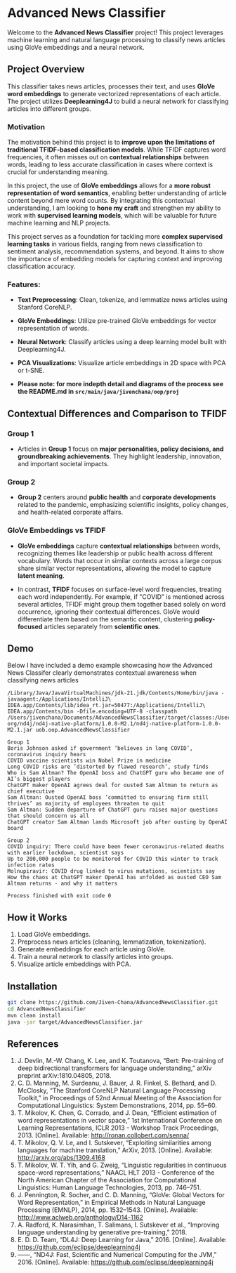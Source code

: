 # Advanced News Classifier

Welcome to the **Advanced News Classifier** project! This project leverages machine learning and natural language processing to classify news articles using GloVe embeddings and a neural network.

## Project Overview

This classifier takes news articles, processes their text, and uses **GloVe word embeddings** to generate vectorized representations of each article. The project utilizes **Deeplearning4J** to build a neural network for classifying articles into different groups.

### Motivation

The motivation behind this project is to **improve upon the limitations of traditional TFIDF-based classification models**. While TFIDF captures word frequencies, it often misses out on **contextual relationships** between words, leading to less accurate classification in cases where context is crucial for understanding meaning. 

In this project, the use of **GloVe embeddings** allows for a **more robust representation of word semantics**, enabling better understanding of article content beyond mere word counts. By integrating this contextual understanding, I am looking to **hone my craft** and strengthen my ability to work with **supervised learning models**, which will be valuable for future machine learning and NLP projects. 

This project serves as a foundation for tackling more **complex supervised learning tasks** in various fields, ranging from news classification to sentiment analysis, recommendation systems, and beyond. It aims to show the importance of embedding models for capturing context and improving classification accuracy.


### Features:
- **Text Preprocessing**: Clean, tokenize, and lemmatize news articles using Stanford CoreNLP.
- **GloVe Embeddings**: Utilize pre-trained GloVe embeddings for vector representation of words.
- **Neural Network**: Classify articles using a deep learning model built with Deeplearning4J.
- **PCA Visualizations**: Visualize article embeddings in 2D space with PCA or t-SNE.
  
- **Please note: for more indepth detail and diagrams of the process see the README.md in ```src/main/java/jivenchana/oop/proj```**

## Contextual Differences and Comparison to TFIDF

### Group 1
- Articles in **Group 1** focus on **major personalities, policy decisions, and groundbreaking achievements**. They highlight leadership, innovation, and important societal impacts.
  
### Group 2
- **Group 2** centers around **public health** and **corporate developments** related to the pandemic, emphasizing scientific insights, policy changes, and health-related corporate affairs.

### GloVe Embeddings vs TFIDF
- **GloVe embeddings** capture **contextual relationships** between words, recognizing themes like leadership or public health across different vocabulary. Words that occur in similar contexts across a large corpus share similar vector representations, allowing the model to capture **latent meaning**.
  
- In contrast, **TFIDF** focuses on surface-level word frequencies, treating each word independently. For example, if "COVID" is mentioned across several articles, TFIDF might group them together based solely on word occurrence, ignoring their contextual differences. GloVe would differentiate them based on the semantic content, clustering **policy-focused** articles separately from **scientific ones**.
  
## Demo

Below I have included a demo example showcasing how the Advanced News Classifer clearly demonstrates contextual awareness when classifying news articles
```
/Library/Java/JavaVirtualMachines/jdk-21.jdk/Contents/Home/bin/java -javaagent:/Applications/IntelliJ\ IDEA.app/Contents/lib/idea_rt.jar=50477:/Applications/IntelliJ\ IDEA.app/Contents/bin -Dfile.encoding=UTF-8 -classpath /Users/jivenchana/Documents/AdvancedNewsClassifier/target/classes:/Users/jivenchana/.m2/repository/ org/nd4j/nd4j-native-platform/1.0.0-M2.1/nd4j-native-platform-1.0.0-M2.1.jar uob.oop.AdvancedNewsClassifier

Group 1
Boris Johnson asked if government ’believes in long COVID’, coronavirus inquiry hears
COVID vaccine scientists win Nobel Prize in medicine
Long COVID risks are ’distorted by flawed research’, study finds
Who is Sam Altman? The OpenAI boss and ChatGPT guru who became one of AI’s biggest players
ChatGPT maker OpenAI agrees deal for ousted Sam Altman to return as chief executive
Sam Altman: Ousted OpenAI boss ’committed to ensuring firm still thrives’ as majority of employees threaten to quit
Sam Altman: Sudden departure of ChatGPT guru raises major questions that should concern us all
ChatGPT creator Sam Altman lands Microsoft job after ousting by OpenAI board

Group 2
COVID inquiry: There could have been fewer coronavirus-related deaths with earlier lockdown, scientist says
Up to 200,000 people to be monitored for COVID this winter to track infection rates
Molnupiravir: COVID drug linked to virus mutations, scientists say
How the chaos at ChatGPT maker OpenAI has unfolded as ousted CEO Sam Altman returns - and why it matters

Process finished with exit code 0
```
## How it Works
1. Load GloVe embeddings.
2. Preprocess news articles (cleaning, lemmatization, tokenization).
3. Generate embeddings for each article using GloVe.
4. Train a neural network to classify articles into groups.
5. Visualize article embeddings with PCA.

## Installation

   ```bash
   git clone https://github.com/Jiven-Chana/AdvancedNewsClassifier.git
   cd AdvancedNewsClassifier
   mvn clean install
   java -jar target/AdvancedNewsClassifier.jar
   ```
## References

1.	J. Devlin, M.-W. Chang, K. Lee, and K. Toutanova, “Bert: Pre-training of deep bidirectional transformers for language understanding,” arXiv preprint arXiv:1810.04805, 2018.
2.	C. D. Manning, M. Surdeanu, J. Bauer, J. R. Finkel, S. Bethard, and D. McClosky, “The Stanford CoreNLP Natural Language Processing Toolkit,” in Proceedings of 52nd Annual Meeting of the Association for Computational Linguistics: System Demonstrations, 2014, pp. 55–60.
3.	T. Mikolov, K. Chen, G. Corrado, and J. Dean, “Efficient estimation of word representations in vector space,” 1st International Conference on Learning Representations, ICLR 2013 - Workshop Track Proceedings, 2013. [Online]. Available: http://ronan.collobert.com/senna/
4.	T. Mikolov, Q. V. Le, and I. Sutskever, “Exploiting similarities among languages for machine translation,” ArXiv, 2013. [Online]. Available: http://arxiv.org/abs/1309.4168
5.	T. Mikolov, W. T. Yih, and G. Zweig, “Linguistic regularities in continuous space-word representations,” NAACL HLT 2013 - Conference of the North American Chapter of the Association for Computational Linguistics: Human Language Technologies, 2013, pp. 746–751.
6.	J. Pennington, R. Socher, and C. D. Manning, “GloVe: Global Vectors for Word Representation,” in Empirical Methods in Natural Language Processing (EMNLP), 2014, pp. 1532–1543. [Online]. Available: http://www.aclweb.org/anthology/D14-1162
7.	A. Radford, K. Narasimhan, T. Salimans, I. Sutskever et al., “Improving language understanding by generative pre-training,” 2018.
8.	E. D. D. Team, “DL4J: Deep Learning for Java,” 2016. [Online]. Available: https://github.com/eclipse/deeplearning4j
9.	——, “ND4J: Fast, Scientific and Numerical Computing for the JVM,” 2016. [Online]. Available: https://github.com/eclipse/deeplearning4j
